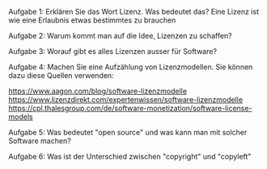 Aufgabe 1: Erklären Sie das Wort Lizenz. Was bedeutet das?
Eine Lizenz ist wie eine Erlaubnis etwas bestimmtes zu brauchen

Aufgabe 2: Warum kommt man auf die Idee, Lizenzen zu schaffen?


Aufgabe 3: Worauf gibt es alles Lizenzen ausser für Software?


Aufgabe 4: Machen Sie eine Aufzählung von Lizenzmodellen.
Sie können dazu diese Quellen verwenden:

https://www.aagon.com/blog/software-lizenzmodelle
https://www.lizenzdirekt.com/expertenwissen/software-lizenzmodelle
https://cpl.thalesgroup.com/de/software-monetization/software-license-models



Aufgabe 5: Was bedeutet "open source" und was kann man mit solcher Software machen?


Aufgabe 6: Was ist der Unterschied zwischen "copyright" und "copyleft"
